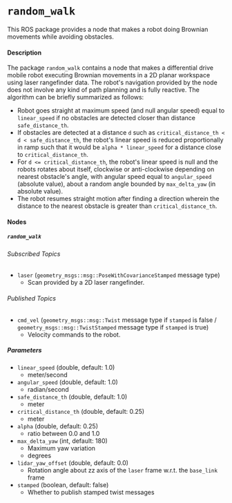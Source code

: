 # `random_walk`
This ROS package provides a node that makes a robot doing Brownian movements while avoiding obstacles.

#### Description
The package `random_walk` contains a node that makes a differential drive mobile robot executing Brownian movements in a 2D planar workspace using laser rangefinder data. The robot's navigation provided by the node does not involve any kind of path planning and is fully reactive. The algorithm can be briefly summarized as follows:
- Robot goes straight at maximum speed (and null angular speed) equal to `linear_speed` if no obstacles are detected closer than distance `safe_distance_th`.
- If obstacles are detected at a distance `d` such as `critical_distance_th < d < safe_distance_th`, the robot's linear speed is reduced proportionally in ramp such that it would be `alpha * linear_speed` for a distance close to `critical_distance_th`.
- For `d <= critical_distance_th`, the robot's linear speed is null and the robots rotates about itself, clockwise or anti-clockwise depending on nearest obstacle's angle, with angular speed equal to `angular_speed` (absolute value), about a random angle bounded by `max_delta_yaw` (in absolute value).
- The robot resumes straight motion after finding a direction wherein the distance to the nearest obstacle is greater than `critical_distance_th`.


#### Nodes

##### `random_walk`

###### Subscribed Topics
- `laser` (`geometry_msgs::msg::PoseWithCovarianceStamped` message type)
    - Scan provided by a 2D laser rangefinder.

###### Published Topics
- `cmd_vel` (`geometry_msgs::msg::Twist` message type if `stamped` is false / `geometry_msgs::msg::TwistStamped` message type if `stamped` is true)
    - Velocity commands to the robot.

##### Parameters
- `linear_speed` (double, default: 1.0)
    - meter/second
- `angular_speed` (double, default: 1.0)
    - radian/second
- `safe_distance_th` (double, default: 1.0)
    - meter
- `critical_distance_th` (double, default: 0.25)
    - meter
- `alpha` (double, default: 0.25)
    - ratio between 0.0 and 1.0
- `max_delta_yaw` (int, default: 180)
    - Maximum yaw variation
    - degrees
- `lidar_yaw_offset` (double, default: 0.0)
    - Rotation angle about zz axis of the `laser` frame w.r.t. the `base_link` frame
- `stamped` (boolean, default: false)
    - Whether to publish stamped twist messages